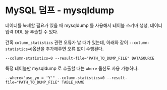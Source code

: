 # MySQL 덤프 - mysqldump

데이터를 복제할 필요가 있을 때 mysqldump 를 사용해서 테이블 스키마 생성, 데이터 입력 DDL 을 추출할 수 있다.

간혹 `column_statistics` 관련 오류가 날 때가 있는데, 아래와 같이 `--column-statistics=0`옵션을 추가해주면 오류 없이 수행된다.

```
--column-statistics=0 --result-file="PATH_TO_DUMP_FILE" DATASOURCE
```

특정 테이블만 mysqldump 로 추출할 때는 `where` 옵션도 사용 가능하다.

```
--where="use_yn = 'Y'" --column-statistics=0 --result-file="PATH_TO_DUMP_FILE" TABLE_NAME
```

